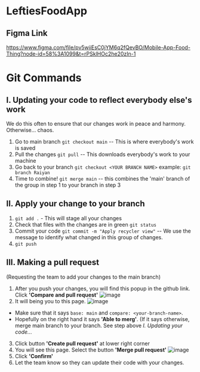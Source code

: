 # LeftiesFoodApp

## Figma Link
https://www.figma.com/file/pv5wiiEsC0jYM6q2fQevBO/Mobile-App-Food-Thing?node-id=58%3A1099&t=rPSklHOc2he20zIn-1

# Git Commands

## I. Updating your code to reflect everybody else's work
We do this often to ensure that our changes work in peace and harmony.
Otherwise... chaos.

1. Go to main branch `git checkout main` -- This is where everybody's work is saved
2. Pull the changes `git pull` -- This downloads everybody's work to your machine
3. Go back to your branch `git checkout <YOUR BRANCH NAME>` example: `git branch Raiyan`
4. Time to combine! `git merge main`  -- this combines the 'main' branch of the group in step 1 to your branch in step 3

## II. Apply your change to your branch
1. `git add .` - This will stage all your changes
2. Check that files with the changes are in green `git status`
3. Commit your code `git commit -m "Apply recycler view"` -- We use the message to identify what changed in this group of changes.
5. `git push`

## III. Making a pull request
(Requesting the team to add your changes to the main branch)
1. After you push your changes, you will find this popup in the github link. Click **'Compare and pull request'** 
![image](https://user-images.githubusercontent.com/35404436/225159941-010c5b80-7bda-48ee-a025-fa7aeedd9673.png)
2. It will being you to this page. 
![image](https://user-images.githubusercontent.com/35404436/225160835-74597a82-e16d-4ccc-9369-1b1535e0d1d5.png)
- Make sure that it says `base: main` and `compare: <your-branch-name>`.
- Hopefully on the right hand it says **'Able to merg'**. (If it says otherwise, merge main branch to your branch. See step  above _I. Updating your code..._
3. Click button **'Create pull request'** at lower right corner
4. You will see this page. Select the button **'Merge pull request'**
![image](https://user-images.githubusercontent.com/35404436/225161255-4f654ecc-2efd-4eed-8acd-5fe1bf47f2dd.png)
5. Click **'Confirm'**
6.  Let the team know so they can update their code with your changes.

